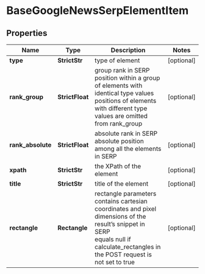 # BaseGoogleNewsSerpElementItem


## Properties

| Name | Type | Description | Notes |
|------------ | ------------- | ------------- | -------------|
**type** | **StrictStr** | type of element |[optional]|
**rank_group** | **StrictFloat** | group rank in SERP<br>position within a group of elements with identical type values<br>positions of elements with different type values are omitted from rank_group |[optional]|
**rank_absolute** | **StrictFloat** | absolute rank in SERP<br>absolute position among all the elements in SERP |[optional]|
**xpath** | **StrictStr** | the XPath of the element |[optional]|
**title** | **StrictStr** | title of the element |[optional]|
**rectangle** | **Rectangle** | rectangle parameters<br>contains cartesian coordinates and pixel dimensions of the result’s snippet in SERP<br>equals null if calculate_rectangles in the POST request is not set to true |[optional]|